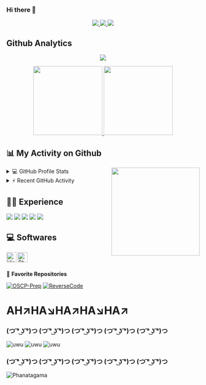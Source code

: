 ### Hi there 👋

<!--[Waka Readme](https://github.com/mzaini30/mzaini30/workflows/Waka%20Readme/badge.svg)
![Update README](https://github.com/mzaini30/mzaini30/workflows/Update%20README/badge.svg)-->
<p align="center">
<!--  ![Pengunjung](https://visitor-badge.laobi.icu/badge?page_id=phanatagama.phanatagama) <a href="https://travis-ci.org/Dogfalo/materialize"></a>  -->
   <a href="">
      <img src="https://visitor-badge.laobi.icu/badge?page_id=phanatagama.phanatagama">
         <img src="https://img.shields.io/twitter/follow/AgaScoot_Reggae?color=red&label=Twitter&style=flat-square">
      <img src="https://img.shields.io/youtube/channel/subscribers/UC3tF03J2dqJVmrKuYK2rNIA?label=Youtube&style=flat-square">
      </a>
</p>      
<!--**Statistik Efektif**-->

## Github Analytics
<p align="center">
  <img alig src="https://github-profile-trophy.vercel.app/?username=phanatagama&no-bg=true&no-frame=true&theme=onestar&column=6&rank=SSS,SS,S,AAA,AA,A,B,C" />
</p>


<!--START_SECTION:waka-->
<!-- ![Phanatagama Contribution Stats](https://github-contribution-stats.vercel.app/api/?username=phanatagama) -->
<p align="center">
<a href="https://github.com/phanatagama">
  <img height="180em" src="https://github-readme-stats.vercel.app/api?username=phanatagama&show_icons=true&theme=midnight-purple&include_all_commits=true&count_private=true"/>
  <img height="180em" src="https://github-readme-stats-eight-theta.vercel.app/api/top-langs/?username=phanatagama&layout=compact&langs_count=8&theme=midnight-purple"/>
</a>
</p>

<!-- ![Phanatagama Contribution Stats](https://github-readme-stats.vercel.app/api?username=phanatagama&show_icons=true&theme=midnight-purple&include_all_commits=true&count_private=true)
![language_stats](https://github-readme-stats-eight-theta.vercel.app/api/top-langs/?username=phanatagama&layout=compact&langs_count=8&theme=midnight-purple) -->
<!--<p><img src="https://github.githubassets.com/images/mona-whisper.gif" /></p>-->

<!--```text
JS  5 hrs 19 mins   ████████████░░░░░░░░░░░░░   49.44 % 
PHP      4 hrs 15 mins   ██████████░░░░░░░░░░░░░░░   39.61 % 
Other   46 mins         █░░░░░░░░░░░░░░░░░░░░░░░░   07.16 % 
Diff    12 mins         ░░░░░░░░░░░░░░░░░░░░░░░░░   01.94 % 
Text    6 mins          ░░░░░░░░░░░░░░░░░░░░░░░░░   00.98 %
```-->
<!--END_SECTION:waka-->

<!--**My Contribution**

[![Contribution Stats](https://github-contribution-stats.vercel.app/api/?username=phanatagama)](https://github.com/LordDashMe/github-contribution-stats/)-->

## 📊 My Activity on Github
<img align='right' src="https://media.giphy.com/media/M9gbBd9nbDrOTu1Mqx/giphy.gif" width="230">
<details> 
  <summary>💻 GitHub Profile Stats</summary>
  <br/>
    <a href="https://github.com/phanatagama"><img width="50%" src="https://github-readme-streak-stats.herokuapp.com/?user=phanatagama&theme=highcontrast"/></a>
  <br/>
<!--   <b>Note:</b> Top languages is only a metric of the languages my public code consists of and doesn't reflect experience or skill level. -->
</details>

<details>
  <summary>⚡ Recent GitHub Activity</summary>
  <br/>
   
<!--START_SECTION:activity-->
1. 🎉 Learning Data Science [#1](https://github.com/phanatagama) in [phanatagama/Data-Science](https://github.com/phanatagama/Data-Science)
2. Learning MERN stack(MongoDB, ExpressJS, ReactJS, NodeJS)
3. undefined <!--🌱 Learning Cyber Security and Penetration Test-->
4. undefined
5. undefined
<!--END_SECTION:activity-->
</details>

## 👨‍💻 Experience
<p>
  <img src="https://img.shields.io/badge/git%20-%23F05033.svg?&style=for-the-badge&logo=git&logoColor=white"/>
<!--  <img src="https://img.shields.io/badge/gitlab%20-%23181717.svg?&style=for-the-badge&logo=gitlab&logoColor=white"/> -->
  <img src="https://img.shields.io/badge/github%20-%23121011.svg?&style=for-the-badge&logo=github&logoColor=white"/>
<!--   <img src="https://img.shields.io/badge/laravel%20-%23FF2D20.svg?&style=for-the-badge&logo=laravel&logoColor=white"/> -->
<!--   <img src="https://img.shields.io/badge/Flutter%20-%2302569B.svg?&style=for-the-badge&logo=Flutter&logoColor=white" /> -->
<!--   <img src="https://img.shields.io/badge/express.js%20-%23404d59.svg?&style=for-the-badge"/> -->
<!--   <img src="https://img.shields.io/badge/vuejs%20-%2335495e.svg?&style=for-the-badge&logo=vue.js&logoColor=%234FC08D"/> -->
  
  <img src="https://img.shields.io/badge/html5%20-%23E34F26.svg?&style=for-the-badge&logo=html5&logoColor=white"/>
  <img src="https://img.shields.io/badge/css3%20-%231572B6.svg?&style=for-the-badge&logo=css3&logoColor=white"/>
<!--   <img src="https://img.shields.io/badge/bootstrap%20-%23563D7C.svg?&style=for-the-badge&logo=bootstrap&logoColor=white"/> -->
<!--   <img src="https://img.shields.io/badge/javascript%20-%23323330.svg?&style=for-the-badge&logo=javascript&logoColor=%23F7DF1E"/> -->
<!--   <img src="https://img.shields.io/badge/jQuery-ff69b4?&style=for-the-badge&logo=jquery&logoColor=white"/> -->
<!--  <img src="https://img.shields.io/badge/typescript%20-%23007ACC.svg?&style=for-the-badge&logo=typescript&logoColor=white"/> -->
<!--   <img src="https://img.shields.io/badge/php-%23777BB4.svg?&style=for-the-badge&logo=php&logoColor=white"/> -->
<!--  <img src="https://img.shields.io/badge/java-%23ED8B00.svg?&style=for-the-badge&logo=java&logoColor=white"/> -->
  <img src="https://img.shields.io/badge/PYTHON-success?&style=for-the-badge&logo=python&logoColor=white"/>
<!--   <img src="https://img.shields.io/badge/REACT-blueviolet?&style=for-the-badge&logo=react&logoColor=white"/> -->
<!--   <img src="https://img.shields.io/badge/express-violet?&style=for-the-badge&logo=express&logoColor=white"/> -->
<!--   <img src="https://img.shields.io/badge/mongodb-orange?&style=for-the-badge&logo=mongodb&logoColor=white"/> -->
<!--  <img src="https://img.shields.io/badge/WORDPRESS-9cf?&style=for-the-badge&logo=wordpress&logoColor=white"/> -->
<!--   <img src="https://img.shields.io/badge/kotlin-%230095D5.svg?&style=for-the-badge&logo=kotlin&logoColor=white"/> -->
<!--   <img src="https://img.shields.io/badge/dart-%230175C2.svg?&style=for-the-badge&logo=dart&logoColor=white"/> -->

</p>

## 💻 Softwares
<p>
      <img align="left" alt="Visual Studio Code" width="26px" src="https://raw.githubusercontent.com/github/explore/80688e429a7d4ef2fca1e82350fe8e3517d3494d/topics/visual-studio-code/visual-studio-code.png" />
<!--       <a href="https://www.adobe.com/products/xd.html" target="_blank"> <img align="left" alt="XD" width="26px" src="https://github.com/Aakarsh-B/trying-repos/blob/master/adobexd.png?raw=true"/> </a>  -->
<!--       <a href="https://www.adobe.com/in/products/illustrator.html" target="_blank"> <img align="left" alt="Illustrator" width="26px" src="https://github.com/Aakarsh-B/trying-repos/blob/master/illustrator.png?raw=true"/> </a>  -->
      <a href="https://www.photoshop.com/en" target="_blank"> <img align="left" alt="Photoshop" width="26px" src="https://github.com/Aakarsh-B/trying-repos/blob/master/photoshop.png?raw=true"/> </a>

      
</p>

<br>
<br>

📕 **Favorite Repositories**

[![OSCP-Prep](https://github-readme-stats.vercel.app/api/pin/?username=phanatagama&repo=OSCP-Prep&theme=midnight-purple)](https://github.com/phanatagama/OSCP-Prep)
[![ReverseCode](https://github-readme-stats.vercel.app/api/pin/?username=phanatagama&repo=Panduan-Reverse-Code-Engineering&theme=midnight-purple)](https://github.com/phanatagama/Panduan-Reverse-Code-Engineering)

<!--**Project**-->
 

# AH↗️HA↘️HA↗️HA↘️HA↗️
### (つ ͡° ͜ʖ ͡°)つ (つ ͡° ͜ʖ ͡°)つ (つ ͡° ͜ʖ ͡°)つ (つ ͡° ͜ʖ ͡°)つ (つ ͡° ͜ʖ ͡°)つ
![uwu](https://github.com/cacadosman/cacadosman/blob/master/tonton.PNG)
![uwu](https://github.com/cacadosman/cacadosman/blob/master/tonton.PNG)
![uwu](https://github.com/cacadosman/cacadosman/blob/master/tonton.PNG)
### (つ ͡° ͜ʖ ͡°)つ (つ ͡° ͜ʖ ͡°)つ (つ ͡° ͜ʖ ͡°)つ (つ ͡° ͜ʖ ͡°)つ (つ ͡° ͜ʖ ͡°)つ
![Phanatagama](https://raw.githubusercontent.com/Trilokia/Trilokia/379277808c61ef204768a61bbc5d25bc7798ccf1/bottom_header.svg)
<!--  
![phanatagama's github stats](https://github-readme-stats.vercel.app/api?username=phanatagama&show_icons=true&bg_color=424344&title_color=fff&icon_color=fff&text_color=d9a618&show_owner=true)
-->
<!--
**phanatagama/phanatagama** is a ✨ _special_ ✨ repository because its `README.md` (this file) appears on your GitHub profile.

Here are some ideas to get you started:

- 🔭 I’m currently working on ...
- 🌱 I’m currently learning ...
- 👯 I’m looking to collaborate on ...
- 🤔 I’m looking for help with ...
- 💬 Ask me about ...
- 📫 How to reach me: ...
- 😄 Pronouns: ...
- ⚡ Fun fact: ...
-->
